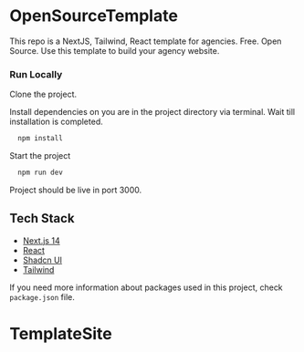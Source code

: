 
# OpenSourceTemplate

This repo is a NextJS, Tailwind, React template for agencies. Free. Open Source. Use this template to build your agency website.

### Run Locally

Clone the project.

Install dependencies on you are in the project directory via terminal. Wait till installation is completed.

```bash
  npm install
```

Start the project

```bash
  npm run dev
```

Project should be live in port 3000. 



## Tech Stack

* [Next.js 14](https://nextjs.org/)
* [React](https://es.react.dev/)
* [Shadcn UI](https://ui.shadcn.com/)
* [Tailwind](https://tailwindcss.com/)

If you need more information about packages used in this project, check `package.json` file.
# TemplateSite
